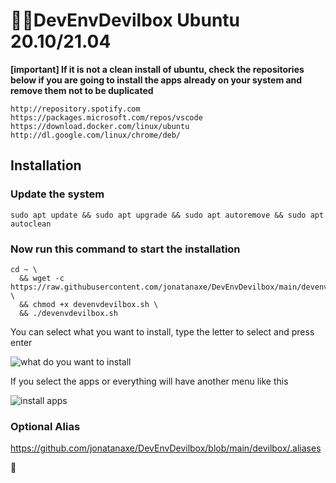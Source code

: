# 🏴‍☠️DevEnvDevilbox Ubuntu 20.10/21.04

**[important]
If it is not a clean install of ubuntu, check the repositories below if you are going to install the apps already on your system and remove them not to be duplicated**
```
http://repository.spotify.com
https://packages.microsoft.com/repos/vscode
https://download.docker.com/linux/ubuntu
http://dl.google.com/linux/chrome/deb/
```

## Installation 

### Update the system

```
sudo apt update && sudo apt upgrade && sudo apt autoremove && sudo apt autoclean
```

### Now run this command to start the installation

```
cd ~ \ 
  && wget -c https://raw.githubusercontent.com/jonatanaxe/DevEnvDevilbox/main/devenvdevilbox.sh \
  && chmod +x devenvdevilbox.sh \ 
  && ./devenvdevilbox.sh
```
You can select what you want to install, type the letter to select and press enter

![what do you want to install](https://i.imgur.com/tdlXnrF.png)

If you select the apps or everything will have another menu like this

![install apps](https://i.imgur.com/Dlo55J9.png)


### Optional Alias

https://github.com/jonatanaxe/DevEnvDevilbox/blob/main/devilbox/.aliases

🐓

